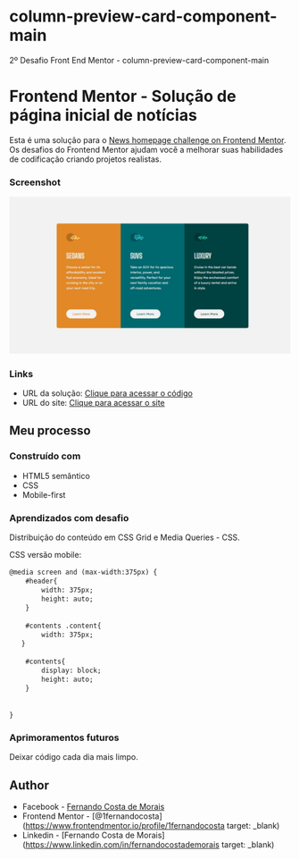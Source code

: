 # column-preview-card-component-main
2º Desafio Front End Mentor - column-preview-card-component-main

# Frontend Mentor - Solução de página inicial de notícias

Esta é uma solução para o [News homepage challenge on Frontend Mentor](https://www.frontendmentor.io/challenges/3column-preview-card-component-pH92eAR2-/hub/3column-preview-card-component-h6hzub84zy). Os desafios do Frontend Mentor ajudam você a melhorar suas habilidades de codificação criando projetos realistas. 

### Screenshot

![Screenshot](https://github.com/1fernandocosta/column-preview-card-component-main/blob/main/src/images/screenshot.jpg)

### Links

- URL da solução: [Clique para acessar o código](https://github.com/1fernandocosta/column-preview-card-component-main)
- URL do site: [Clique para acessar o site](https://1fernandocosta.github.io/column-preview-card-component-main/)

## Meu processo

### Construído com

- HTML5 semântico
- CSS
- Mobile-first

### Aprendizados com desafio

Distribuição do conteúdo em CSS Grid e Media Queries - CSS.

CSS versão mobile:

```
@media screen and (max-width:375px) {
    #header{
        width: 375px;
        height: auto;
    }

    #contents .content{
        width: 375px;
   }

    #contents{
        display: block;
        height: auto;
    }


}

```

### Aprimoramentos futuros

Deixar código cada dia mais limpo.

## Author

- Facebook - [Fernando Costa de Morais](https://www.fb.com/1fernandocosta-target-blank)
- Frontend Mentor - [@1fernandocosta](https://www.frontendmentor.io/profile/1fernandocosta target: _blank)
- Linkedin - [Fernando Costa de Morais](https://www.linkedin.com/in/fernandocostademorais target: _blank)
